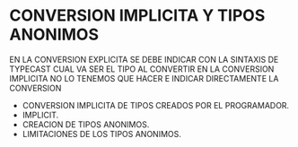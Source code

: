 # CONVERSION IMPLICITA Y TIPOS ANONIMOS
EN LA CONVERSION EXPLICITA SE DEBE INDICAR CON LA SINTAXIS DE TYPECAST CUAL VA SER EL TIPO AL CONVERTIR
EN LA CONVERSION IMPLICITA NO LO TENEMOS QUE HACER E INDICAR DIRECTAMENTE LA CONVERSION
* CONVERSION IMPLICITA DE TIPOS CREADOS POR EL PROGRAMADOR.
* IMPLICIT.
* CREACION DE TIPOS ANONIMOS.
* LIMITACIONES DE LOS TIPOS ANONIMOS.